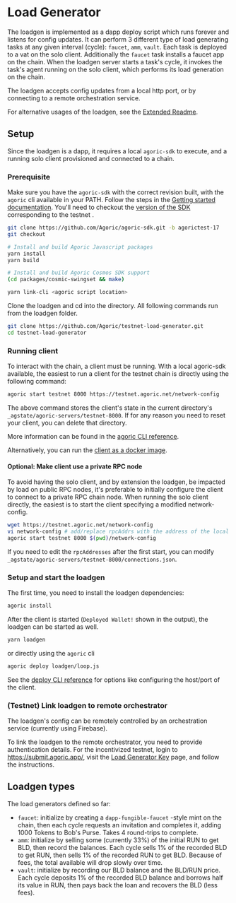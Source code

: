 # Load Generator

The loadgen is implemented as a dapp deploy script which runs forever and listens for config updates. It can perform 3 different type of load generating tasks at any given interval (cycle): `faucet`, `amm`, `vault`. Each task is deployed to a vat on the solo client. Additionally the `faucet` task installs a faucet app on the chain. When the loadgen server starts a task's cycle, it invokes the task's agent running on the solo client, which performs its load generation on the chain.

The loadgen accepts config updates from a local http port, or by connecting to a remote orchestration service.

For alternative usages of the loadgen, see the [Extended Readme](./README-extended.md).

## Setup

Since the loadgen is a dapp, it requires a local `agoric-sdk` to execute, and a running solo client provisioned and connected to a chain.

### Prerequisite

Make sure you have the `agoric-sdk` with the correct revision built, with the `agoric` cli available in your PATH. Follow the steps in the [Getting started documentation](https://agoric.com/documentation/getting-started/before-using-agoric.html). You'll need to checkout the [version of the SDK](https://github.com/Agoric/agoric-sdk/wiki/Validator-Guide-for-Incentivized-Testnet#network-status) corresponding to the testnet .

```sh
git clone https://github.com/Agoric/agoric-sdk.git -b agorictest-17
git checkout 

# Install and build Agoric Javascript packages
yarn install
yarn build

# Install and build Agoric Cosmos SDK support
(cd packages/cosmic-swingset && make)

yarn link-cli <agoric script location>
```

Clone the loadgen and cd into the directory. All following commands run from the loadgen folder.

```sh
git clone https://github.com/Agoric/testnet-load-generator.git
cd testnet-load-generator
```

### Running client

To interact with the chain, a client must be running. With a local agoric-sdk available, the easiest to run a client for the testnet chain is directly using the following command:

```sh
agoric start testnet 8000 https://testnet.agoric.net/network-config
```

The above command stores the client's state in the current directory's `_agstate/agoric-servers/testnet-8000`. If for any reason you need to reset your client, you can delete that directory.

More information can be found in the [agoric CLI reference](https://agoric.com/documentation/guides/agoric-cli/commands.html#agoric-start).

Alternatively, you can run the [client as a docker image](https://github.com/Agoric/agoric-sdk/wiki/Setting-up-an-Agoric-Dapp-Client-with-docker-compose).

#### Optional: Make client use a private RPC node

To avoid having the solo client, and by extension the loadgen, be impacted by load on public RPC nodes, it's preferable to initially configure the client to connect to a private RPC chain node. When running the solo client directly, the easiest is to start the client specifying a modified network-config.

```sh
wget https://testnet.agoric.net/network-config
vi network-config # add/replace rpcAddrs with the address of the local chain node as `"xxx.xxx.xxx.xxx:yyyyy"`
agoric start testnet 8000 $(pwd)/network-config
```

If you need to edit the `rpcAddresses` after the first start, you can modify `_agstate/agoric-servers/testnet-8000/connections.json`.

### Setup and start the loadgen

The first time, you need to install the loadgen dependencies:

```sh
agoric install
```

After the client is started (`Deployed Wallet!` shown in the output), the loadgen can be started as well.

```sh
yarn loadgen
```

or directly using the `agoric` cli

```sh
agoric deploy loadgen/loop.js
```

See the [deploy CLI reference](https://agoric.com/documentation/guides/agoric-cli/commands.html#agoric-deploy) for options like configuring the host/port of the client.

### (Testnet) Link loadgen to remote orchestrator

The loadgen's config can be remotely controlled by an orchestration service (currently using Firebase).

To link the loadgen to the remote orchestrator, you need to provide authentication details. For the incentivized testnet, login to https://submit.agoric.app/, visit the [Load Generator Key](https://submit.agoric.app/participant/loadGenKey) page, and follow the instructions.

## Loadgen types

The load generators defined so far:

- `faucet`: initialize by creating a `dapp-fungible-faucet` -style mint on the chain, then each cycle requests an invitation and completes it, adding 1000 Tokens to Bob's Purse. Takes 4 round-trips to complete.
- `amm`: initialize by selling some (currently 33%) of the initial RUN to get BLD, then record the balances. Each cycle sells 1% of the recorded BLD to get RUN, then sells 1% of the recorded RUN to get BLD. Because of fees, the total available will drop slowly over time.
- `vault`: initialize by recording our BLD balance and the BLD/RUN price. Each cycle deposits 1% of the recorded BLD balance and borrows half its value in RUN, then pays back the loan and recovers the BLD (less fees).

